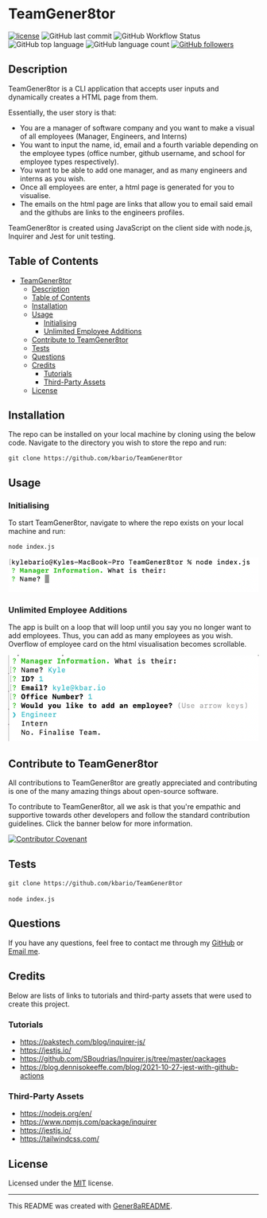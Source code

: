 # TeamGener8tor
[![license](https://img.shields.io/badge/license-MIT-green.svg)](./LICENSE.md) ![GitHub last commit](https://img.shields.io/github/last-commit/kbario/TeamGener8tor) ![GitHub Workflow Status](https://img.shields.io/github/workflow/status/kbario/TeamGener8tor/Jest) ![GitHub top language](https://img.shields.io/github/languages/top/kbario/TeamGener8tor) ![GitHub language count](https://img.shields.io/github/languages/count/kbario/TeamGener8tor) [![GitHub followers](https://img.shields.io/github/followers/kbario?style=social)](https://github.com/kbario)

## Description
TeamGener8tor is a CLI application that accepts user inputs and dynamically creates a HTML page from them.

Essentially, the user story is that:

 - You are a manager of software company and you want to make a visual of all employees (Manager, Engineers, and Interns)
 - You want to input the name, id, email and a fourth variable depending on the employee types (office number, github username, and school for employee types respectively).
 - You want to be able to add one manager, and as many engineers and interns as you wish.
 - Once all employees are enter, a html page is generated for you to visualise.
 - The emails on the html page are links that allow you to email said email and the githubs are links to the engineers profiles.

 TeamGener8tor is created using JavaScript on the client side with node.js, Inquirer and Jest for unit testing.

## Table of Contents
- [TeamGener8tor](#teamgener8tor)
  - [Description](#description)
  - [Table of Contents](#table-of-contents)
  - [Installation](#installation)
  - [Usage](#usage)
    - [Initialising](#initialising)
    - [Unlimited Employee Additions](#unlimited-employee-additions)
  - [Contribute to TeamGener8tor](#contribute-to-teamgener8tor)
  - [Tests](#tests)
  - [Questions](#questions)
  - [Credits](#credits)
    - [Tutorials](#tutorials)
    - [Third-Party Assets](#third-party-assets)
  - [License](#license)



## Installation
The repo can be installed on your local machine by cloning using the below code. Navigate to the directory you wish to store the repo and run:

    git clone https://github.com/kbario/TeamGener8tor

## Usage

### Initialising

To start TeamGener8tor, navigate to where the repo exists on your local machine and run:

    node index.js

![Initialising](./assets/imgOne.png)

### Unlimited Employee Additions

The app is built on a loop that will loop until you say you no longer want to add employees. Thus, you can add as many employees as you wish. Overflow of employee card on the html visualisation becomes scrollable.

![Unlimited Employee Additions](./assets/imgTwo.png)




## Contribute to TeamGener8tor

All contributions to TeamGener8tor are greatly appreciated and contributing is one of the many amazing things about open-source software.

To contribute to TeamGener8tor, all we ask is that you're empathic and supportive towards other developers and follow the standard contribution guidelines. Click the banner below for more information.
        
[![Contributor Covenant](https://img.shields.io/badge/Contributor%20Covenant-2.1-4baaaa.svg)](./CODE_OF_CONDUCT.md)


## Tests
    git clone https://github.com/kbario/TeamGener8tor

    node index.js

## Questions
If you have any questions, feel free to contact me through my [GitHub](https://github.com/kbario/) or [Email me](mailto:kylebario1@gmail.com).

## Credits
Below are lists of links to tutorials and third-party assets that were used to create this project.

### Tutorials
- https://pakstech.com/blog/inquirer-js/
- https://jestjs.io/
- https://github.com/SBoudrias/Inquirer.js/tree/master/packages
- https://blog.dennisokeeffe.com/blog/2021-10-27-jest-with-github-actions
### Third-Party Assets
- https://nodejs.org/en/
- https://www.npmjs.com/package/inquirer
- https://jestjs.io/
- https://tailwindcss.com/

## License
Licensed under the [MIT](./LICENSE.txt) license.

---
This README was created with [Gener8aREADME](https://github.com/kbario/Gener8aREADME).
